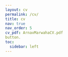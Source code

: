 ```yaml
---
layout: cv
permalink: /cv/
title: cv
nav: true
nav_order: 5
cv_pdf: ArnavMarwahaCV.pdf 
button.
toc:
  sidebar: left
---
```

